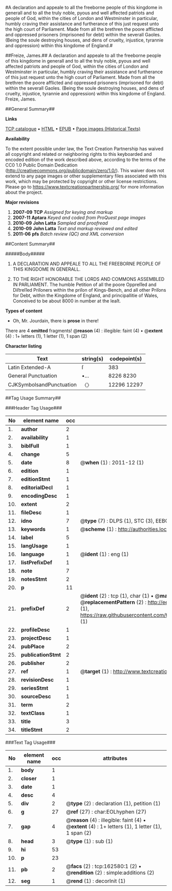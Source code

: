 #A declaration and appeale to all the freeborne people of this kingdome in generall and to all the truly noble, pyous and well affected patriots and people of God, within the cities of London and Westminster in particular, humbly craving their assistance and furtherance of this just request unto the high court of Parliament. Made from all the brethren the poore afflicted and oppressed prisoners (imprisoned for debt) within the severall Gaoles. (Being the soule destroying houses, and dens of cruelty, injustice, tyrannie and oppression) within this kingdome of England.#

##Freize, James.##
A declaration and appeale to all the freeborne people of this kingdome in generall and to all the truly noble, pyous and well affected patriots and people of God, within the cities of London and Westminster in particular, humbly craving their assistance and furtherance of this just request unto the high court of Parliament. Made from all the brethren the poore afflicted and oppressed prisoners (imprisoned for debt) within the severall Gaoles. (Being the soule destroying houses, and dens of cruelty, injustice, tyrannie and oppression) within this kingdome of England.
Freize, James.

##General Summary##

**Links**

[TCP catalogue](http://www.ota.ox.ac.uk/tcp/)  • 
[HTML](http://tei.it.ox.ac.uk/tcp/Texts-HTML/free/A84/A84917.html)  • 
[EPUB](http://tei.it.ox.ac.uk/tcp/Texts-EPUB/free/A84/A84917.epub) • 
[Page images (Historical Texts)](https://historicaltexts.jisc.ac.uk/eebo-99869218e)

**Availability**

To the extent possible under law, the Text Creation Partnership has waived all copyright and related or neighboring rights to this keyboarded and encoded edition of the work described above, according to the terms of the CC0 1.0 Public Domain Dedication (http://creativecommons.org/publicdomain/zero/1.0/). This waiver does not extend to any page images or other supplementary files associated with this work, which may be protected by copyright or other license restrictions. Please go to https://www.textcreationpartnership.org/ for more information about the project.

**Major revisions**

1. __2007-09__ __TCP__ *Assigned for keying and markup*
1. __2007-11__ __Aptara__ *Keyed and coded from ProQuest page images*
1. __2010-09__ __John Latta__ *Sampled and proofread*
1. __2010-09__ __John Latta__ *Text and markup reviewed and edited*
1. __2011-06__ __pfs__ *Batch review (QC) and XML conversion*

##Content Summary##

#####Body#####

1. A DECLARATION AND APPEALE TO ALL THE FREEBORNE PEOPLE OF THIS KINGDOME IN GENERALL.

1. TO THE RIGHT HONORABLE THE LORDS AND COMMONS ASSEMBLED IN PARLIAMENT. The humble Petition of all the poore Oppreſſed and Diſtreſſed Priſoners within the priſon of Kings-Bench, and all other Priſons for Debt, within the Kingdome of England, and principallitie of
Wales, Conceived to be about 8000 in number at the leaſt.

**Types of content**

  * Oh, Mr. Jourdain, there is **prose** in there!

There are 4 **omitted** fragments! 
 @__reason__ (4) : illegible: faint (4)  •  @__extent__ (4) : 1+ letters (1), 1 letter (1), 1 span (2)

**Character listing**


|Text|string(s)|codepoint(s)|
|---|---|---|
|Latin Extended-A|ſ|383|
|General Punctuation|•…|8226 8230|
|CJKSymbolsandPunctuation|〈〉|12296 12297|

##Tag Usage Summary##

###Header Tag Usage###

|No|element name|occ|attributes|
|---|---|---|---|
|1.|__author__|2||
|2.|__availability__|1||
|3.|__biblFull__|1||
|4.|__change__|5||
|5.|__date__|8| @__when__ (1) : 2011-12 (1)|
|6.|__edition__|1||
|7.|__editionStmt__|1||
|8.|__editorialDecl__|1||
|9.|__encodingDesc__|1||
|10.|__extent__|2||
|11.|__fileDesc__|1||
|12.|__idno__|7| @__type__ (7) : DLPS (1), STC (3), EEBO-CITATION (1), PROQUEST (1), VID (1)|
|13.|__keywords__|1| @__scheme__ (1) : http://authorities.loc.gov/ (1)|
|14.|__label__|5||
|15.|__langUsage__|1||
|16.|__language__|1| @__ident__ (1) : eng (1)|
|17.|__listPrefixDef__|1||
|18.|__note__|7||
|19.|__notesStmt__|2||
|20.|__p__|11||
|21.|__prefixDef__|2| @__ident__ (2) : tcp (1), char (1)  •  @__matchPattern__ (2) : ([0-9\-]+):([0-9IVX]+) (1), (.+) (1)  •  @__replacementPattern__ (2) : http://eebo.chadwyck.com/downloadtiff?vid=$1&page=$2 (1), https://raw.githubusercontent.com/textcreationpartnership/Texts/master/tcpchars.xml#$1 (1)|
|22.|__profileDesc__|1||
|23.|__projectDesc__|1||
|24.|__pubPlace__|2||
|25.|__publicationStmt__|2||
|26.|__publisher__|2||
|27.|__ref__|1| @__target__ (1) : http://www.textcreationpartnership.org/docs/. (1)|
|28.|__revisionDesc__|1||
|29.|__seriesStmt__|1||
|30.|__sourceDesc__|1||
|31.|__term__|2||
|32.|__textClass__|1||
|33.|__title__|3||
|34.|__titleStmt__|2||


###Text Tag Usage###

|No|element name|occ|attributes|
|---|---|---|---|
|1.|__body__|1||
|2.|__closer__|1||
|3.|__date__|1||
|4.|__desc__|4||
|5.|__div__|2| @__type__ (2) : declaration (1), petition (1)|
|6.|__g__|27| @__ref__ (27) : char:EOLhyphen (27)|
|7.|__gap__|4| @__reason__ (4) : illegible: faint (4)  •  @__extent__ (4) : 1+ letters (1), 1 letter (1), 1 span (2)|
|8.|__head__|3| @__type__ (1) : sub (1)|
|9.|__hi__|53||
|10.|__p__|23||
|11.|__pb__|2| @__facs__ (2) : tcp:162580:1 (2)  •  @__rendition__ (2) : simple:additions (2)|
|12.|__seg__|1| @__rend__ (1) : decorInit (1)|
